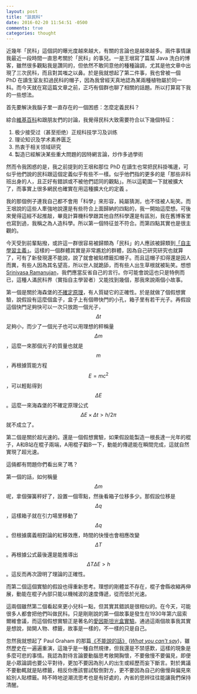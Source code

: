```yaml
---
layout: post
title: "談民科"
date: 2016-02-20 11:54:51 -0500
comments: true
categories: thought
---
```


近幾年「民科」這個詞的曝光度越來越大，有關的言論也是越來越多。兩件事情讓我最近一段時間一直思考關於「民科」的事兒。一是王垠寫了篇幫 Java 洗白的博客，雖然很多觀點我是讚同的，但依然不敢同意他的種種論調，尤其是他文章中出現了三次民科，而且對其嗤之以鼻。於是我就想起了第二件事，我也曾被一個 PhD 在讀生室友扣過民科的帽子，因為我曾經天真地認為某兩種植物屬於同一科。而今天就在寫這篇文章之前，正巧有個群也聊了相關的話題。所以打算寫下我的一些想法。

<!--more-->

首先要解決我腦子里一直存在的一個困惑：怎麼定義民科？

綜合[維基百科](https://zh.wikipedia.org/wiki/民间科学家)和跟朋友們的討論，我覺得民科大致需要符合以下幾個特征：

1. 极少接受过（甚至拒绝）正规科技学习及训练
2. 理论知识及学术素养匮乏
3. 热衷于相关领域研究
4. 製造已經解決某些重大問題的因特網言論，炒作多過學術

然而令我困惑的是，我之前提到的王垠和那位 PhD 在讀生也常把民科掛嘴邊，可似乎他們說的民科跟這個定義似乎有些不一樣。似乎他們指的更多的是「那些非科班出身的人，且正好有錯誤或不被他們認同的觀點」。所以這範圍一下就被擴大了，而事實上很多網民也確實在用這種擴大化的定義 。

我的那個例子連我自己都不會用「科學」來形容，純屬猜測，也不怪被人恥笑。而王垠說的這些人牽強地說還是有些符合上面歸納的四點的，我一開始這麼想。可後來覺得這經不起推敲，畢竟計算機科學跟其他自然科學還是有區別，我在舊博客里也寫到過，我稱之為人造科學。所以第一個特征並不符合。而第四點其實也是很主觀的。

今天受到前輩點撥，或許這一群很容易被歸類為「民科」的人應該被歸類到[「自主學習主義」](https://zh.wikipedia.org/wiki/自主學習)。這樣的一個群體其實是非常尷尬的群體，因為自己研究研究也就算了，可有了新發現還不能說，說了就會被貼標籤扣帽子。而且這帽子扣得還是因人而異，有些人因為其名望高，所以世人就跪舔，而有些人出生草根就被恥笑。想想 [Srinivasa Ramanujan](https://en.wikipedia.org/wiki/Srinivasa_Ramanujan)，我們應當反省自己的言行。你可能會說這也只是特例而已，這種人滿民科界（實指自主學習者）又能找到幾個，那我來說兩個小故事。

第一個是關於海森堡的[不確定原理](https://zh.wikipedia.org/wiki/不确定性原理)，有人質疑它的正確性。於是就做了個假想實驗，說假設有這麼個盒子，盒子上有個帶快門的小孔，箱子里有若干光子。再假設這個快門足夠快可以一次只放跑一個光子，$$\Delta {t}$$ 足夠小，而少了一個光子也可以用理想的秤稱量 $$\Delta {m}$$，這麼一來那個光子的質量也就是 $$m$$，再根據質能方程 $$E=mc^2$$，可以輕鬆得到 $$\Delta {E}$$。這麼一來海森堡的不確定原理公式 $$\Delta {E} \times \Delta {t} > h/2\pi$$ 就不成立了。

第二個是關於超光速的。還是一個假想實驗，如果假設能製造一根長達一光年的棍子，A和B站在棍子兩端，A用棍子戳B一下，動能的傳遞能在瞬間完成，這就自然實現了超光速。

這倆都有問題你們看出來了嗎？

第一個的話，如何稱量 $$\Delta {m}$$呢，拿個彈簧秤好了，設置一個零點，然後看箱子位移多少。那假設位移是 $$\Delta {q}$$，這樣箱子就在引力場里移動了 $$\Delta {q}$$。但根據廣義相對論的紅移效應，時間的快慢也會相應改變 $$\Delta {T}$$。再根據公式最後還是能推導出 $$\Delta {T} \Delta {E} > h$$。這反而再次證明了理論的正確性。

而第二個這個實驗的假設也得重新思考。理想的剛體並不存在，棍子會縣收縮再伸展，動能在棍子內部只能以機械波的速度傳遞，從而低於光速。

這兩個雖然第二個看起來更小兒科一點，但其實其錯誤是很相似的。在今天，可能很多人都會把他們叫做民科。只是剛剛說的第一個故事是發生在1930年第六屆索爾維會議，而這個假想實驗正是著名的[愛因斯坦光盒實驗](https://en.wikipedia.org/wiki/Bohr–Einstein_debates)。通過這兩個故事我其實是想說，拋開人物、標籤，故事是一樣的，不一樣的只是自己。

忽然我就想起了 Paul Graham 的那篇[《不能說的話》](http://www.douban.com/note/344097029/) (_[What you can't say](http://www.paulgraham.com/say.html)_)，雖然歷史在一遍遍重演，這幾乎是一種自然規律，但我還是不禁感歎，這樣的現象是多麼可悲的事情。我認為對待言論要動腦思考敞開胸懷，不要傲慢不要偏見，即便是小眾論調也要公平對待，更加不要因為別人的出生或經歷而妄下斷言。對於異議不要動輒就是貼標籤，相反你應該嘗試駁倒對方，更不要因為自己的傲慢與偏見來給別人貼標籤。時不時地逆潮流思考也是有好處的，內省的思辨往往能讓我們保持清醒。
